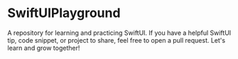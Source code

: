 # SwiftUIPlayground
 A repository for learning and practicing SwiftUI. If you have a helpful SwiftUI tip, code snippet, or project to share, feel free to open a pull request. Let's learn and grow together!
